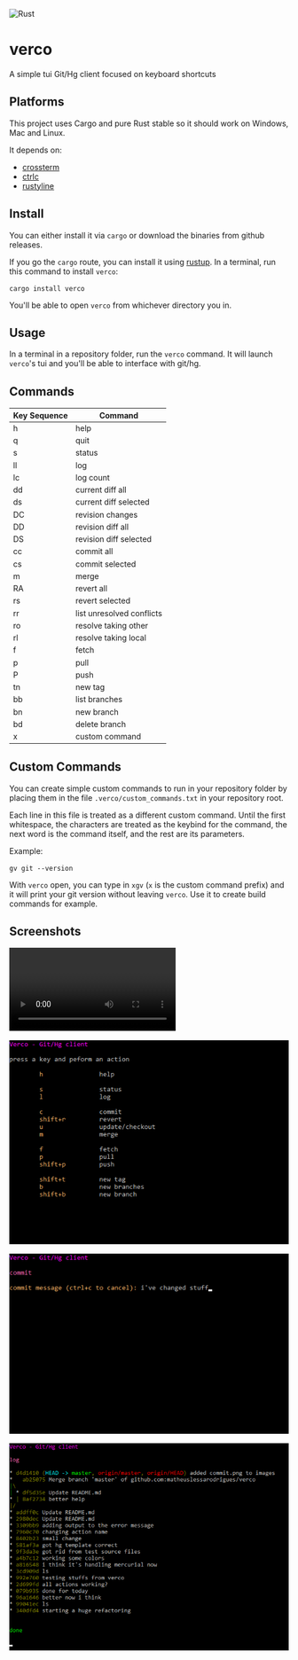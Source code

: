 ![Rust](https://github.com/matheuslessarodrigues/verco/workflows/Rust/badge.svg)

# verco
A simple tui Git/Hg client focused on keyboard shortcuts

## Platforms

This project uses Cargo and pure Rust stable so it should work on Windows, Mac and Linux.

It depends on:
- [crossterm](https://crates.io/crates/crossterm)
- [ctrlc](https://crates.io/crates/ctrlc)
- [rustyline](https://crates.io/crates/rustyline)

## Install

You can either install it via `cargo` or download the binaries from github releases.

If you go the `cargo` route, you can install it using [rustup](https://www.rustup.rs/).
In a terminal, run this command to install `verco`:

```
cargo install verco
```

You'll be able to open `verco` from whichever directory you in.

## Usage

In a terminal in a repository folder, run the `verco` command.
It will launch `verco`'s tui and you'll be able to interface with git/hg.

## Commands

Key Sequence | Command
--- | ---
h | help
q | quit
s | status
ll | log
lc | log count
dd | current diff all
ds | current diff selected
DC | revision changes
DD | revision diff all
DS | revision diff selected
cc | commit all
cs | commit selected
m | merge
RA | revert all
rs | revert selected
rr | list unresolved conflicts
ro | resolve taking other
rl | resolve taking local
f | fetch
p | pull
P | push
tn | new tag
bb | list branches
bn | new branch
bd | delete branch
x | custom command

## Custom Commands
You can create simple custom commands to run in your repository folder by placing them in the file
`.verco/custom_commands.txt` in your repository root.

Each line in this file is treated as a different custom command. Until the first whitespace, the characters are
treated as the keybind for the command, the next word is the command itself, and the rest are its parameters.

Example:
```
gv git --version
```

With `verco` open, you can type in `xgv` (`x` is the custom command prefix) and it will print your git version
without leaving `verco`. Use it to create build commands for example.

## Screenshots

![verco video example](https://raw.githubusercontent.com/matheuslessarodrigues/verco/master/images/example.mp4)

![help screen in verco](images/help.png)

![commit screen in verco](images/commit.png)

![log screen in verco](images/log.png)
